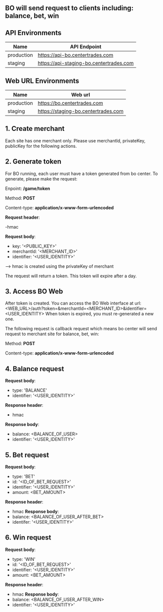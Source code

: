 ## BO will send request to clients including: balance, bet, win

## API Environments

| Name      | API Endpoint | 
| ----------- | ----------- |
| production      | https://api-bo.centertrades.com|
| staging      | https://api-staging-bo.centertrades.com|

## Web URL Environments

| Name      | Web url | 
| ----------- | ----------- |
| production      | https://bo.centertrades.com|
| staging      | https://staging-bo.centertrades.com|

## 1. Create merchant
Each site has one merchant only.
Please use merchantId, privateKey, publicKey for the following actions.

## 2. Generate token
For BO running, each user must have a token generated from bo center.
To generate, please make the request:

Enpoint: **<API>/game/token**

Method: **POST**

Content-type: **application/x-www-form-urlencoded**

**Request header**:

-hmac

**Request body**:
- key: '<PUBLIC_KEY>'
- merchantId: '<MERCHANT_ID>'
- identifier: '<USER_IDENTITY>' 

--> hmac is created using the privateKey of merchant

 The request will return a token. This token will expire after a day.

## 3. Access BO Web
  After token is created. You can access the BO Web interface at url:
  <WEB_URL>/auth?token=<TOKEN>&merchantId=<MERCHANT_ID>&identifier=<USER_IDENTITY>
 When token is expired, you must re-generated a new one.
    
The following request is callback request which means bo center will send request to merchant site for balance, bet, win:

 
Method: **POST**

Content-type: **application/x-www-form-urlencoded**
    
## 4. Balance request
**Request body**: 
    
- type: 'BALANCE'
- identifier: '<USER_IDENTITY>'

**Response header**:
    
- hmac
    
**Response body**:
- balance: <BALANCE_OF_USER>
- identifier: '<USER_IDENTITY>'

## 5. Bet request
**Request body**:
- type: 'BET'
- id: '<ID_OF_BET_REQUEST>'
- identifier: '<USER_IDENTITY>'
- amount: <BET_AMOUNT>


**Response header**:
- hmac
**Response body**:
- balance: <BALANCE_OF_USER_AFTER_BET>
- identifer: '<USER_IDENTITY>'

## 6. Win request
**Request body**:
- type: 'WIN'
- id: '<ID_OF_BET_REQUEST>'
- identifier: '<USER_IDENTITY>'
- amount: <BET_AMOUNT>

**Response header**:
- hmac
**Response body**:
- balance: <BALANCE_OF_USER_AFTER_WIN>
- identifier: '<USER_IDENTITY>'
